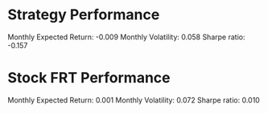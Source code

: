 # Strategy Performance
Monthly Expected Return: -0.009
Monthly Volatility: 0.058
Sharpe ratio: -0.157
# Stock FRT Performance
Monthly Expected Return: 0.001
Monthly Volatility: 0.072
Sharpe ratio: 0.010
